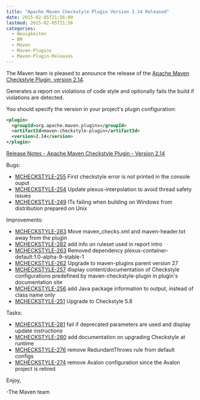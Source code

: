 ```yaml
---
title: "Apache Maven Checkstyle Plugin Version 2.14 Released"
date: 2015-02-05T21:56:00
lastmod: 2015-02-05T21:56
categories:
  - Neuigkeiten
  - BM
  - Maven
  - Maven-Plugins
  - Maven-Plugin-Releases
---
```

The Maven team is pleased to announce the release of the 
[Apache Maven Checkstyle Plugin, version 2.14](http://maven.apache.org/plugins/maven-checkstyle-plugin/).

Generates a report on violations of code style and optionally fails the build
if violations are detected.


You should specify the version in your project's plugin configuration:

```xml
<plugin>
  <groupId>org.apache.maven.plugins</groupId>
  <artifactId>maven-checkstyle-plugin</artifactId>
  <version>2.14</version>
</plugin>
```

<!-- more -->

[Release Notes - Apache Maven Checkstyle Plugin - Version 2.14](http://jira.codehaus.org/secure/ReleaseNote.jspa?projectId=11127&version=20631)

Bugs:

 * [MCHECKSTYLE-255](https://issues.apache.org/jira/browse/MCHECKSTYLE-255) First checkstyle error is not printed in the console ouput
 * [MCHECKSTYLE-254](https://issues.apache.org/jira/browse/MCHECKSTYLE-254) Update plexus-interpolation to avoid thread safety issues
 * [MCHECKSTYLE-249](https://issues.apache.org/jira/browse/MCHECKSTYLE-249) ITs failing when building on Windows from distribution prepared on Unix

Improvements:

 * [MCHECKSTYLE-283](https://issues.apache.org/jira/browse/MCHECKSTYLE-283) Move maven_checks.xml and maven-header.txt away from the plugin
 * [MCHECKSTYLE-282](https://issues.apache.org/jira/browse/MCHECKSTYLE-282) add info on ruleset used in report intro
 * [MCHECKSTYLE-263](https://issues.apache.org/jira/browse/MCHECKSTYLE-263) Removed dependency plexus-container-default:1.0-alpha-9-stable-1
 * [MCHECKSTYLE-262](https://issues.apache.org/jira/browse/MCHECKSTYLE-262) Upgrade to maven-plugins parent version 27
 * [MCHECKSTYLE-257](https://issues.apache.org/jira/browse/MCHECKSTYLE-257) display content/documentation of Checkstyle configurations predefined by maven-checkstyle-plugin in plugin's documentation site
 * [MCHECKSTYLE-256](https://issues.apache.org/jira/browse/MCHECKSTYLE-256) add Java package information to output, instead of class name only
 * [MCHECKSTYLE-251](https://issues.apache.org/jira/browse/MCHECKSTYLE-251) Upgrade to Checkstyle 5.8

Tasks:

 * [MCHECKSTYLE-281](https://issues.apache.org/jira/browse/MCHECKSTYLE-281) fail if deprecated parameters are used and display update instructions
 * [MCHECKSTYLE-280](https://issues.apache.org/jira/browse/MCHECKSTYLE-280) add documentation on upgrading Checkstyle at runtime
 * [MCHECKSTYLE-276](https://issues.apache.org/jira/browse/MCHECKSTYLE-276) remove RedundantThrows rule from default configs
 * [MCHECKSTYLE-274](https://issues.apache.org/jira/browse/MCHECKSTYLE-274) remove Avalon configuration since the Avalon project is retired


Enjoy,

-The Maven team

